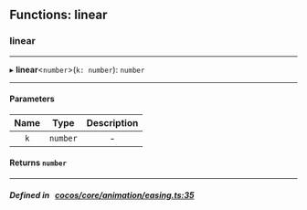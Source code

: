 ## Functions: linear

### linear


___
▸ **linear**<`number`\>(`k: number`): `number`
___


#### Parameters

| Name | Type | Description |
| :------: | :------: | :------: |
| `k` | `number` | - |

#### Returns `number` 
___


##### Defined in &nbsp;   [cocos/core/animation/easing.ts:35](https://github.com/cocos-creator/engine/blob/c7bf6b8a9/cocos/core/animation/easing.ts#L35)&nbsp;
